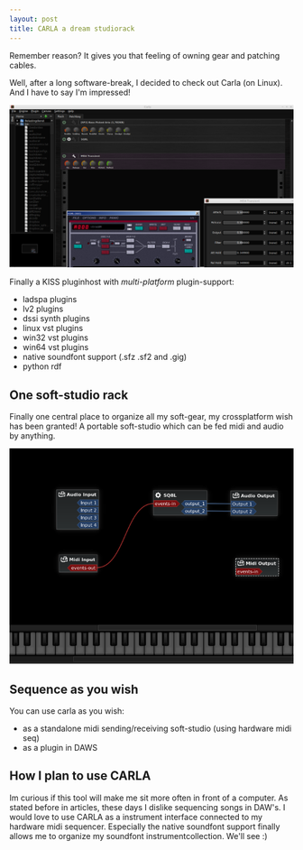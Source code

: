 ```yaml
---
layout: post
title: CARLA a dream studiorack
---
```

Remember reason? It gives you that feeling of owning gear and patching cables.

Well, after a long software-break, I decided to check out Carla (on Linux).
And I have to say I'm impressed!

<img src="public/img/carla1.png"/>

Finally a KISS pluginhost with *multi-platform* plugin-support:

* ladspa plugins
* lv2 plugins
* dssi synth plugins
* linux vst plugins
* win32 vst plugins
* win64 vst plugins
* native soundfont support (.sfz .sf2 and .gig)
* python rdf

## One soft-studio rack

Finally one central place to organize all my soft-gear, my crossplatform wish has been granted!
A portable soft-studio which can be fed midi and audio by anything.

<img src="public/img/carla2.png"/>

## Sequence as you wish

You can use carla as you wish:

* as a standalone midi sending/receiving soft-studio (using hardware midi seq)
* as a plugin in DAWS

## How I plan to use CARLA

Im curious if this tool will make me sit more often in front of a computer.
As stated before in articles, these days I dislike sequencing songs in DAW's.
I would love to use CARLA as a instrument interface connected to my hardware midi sequencer.
Especially the native soundfont support finally allows me to organize my soundfont instrumentcollection.
We'll see :)
